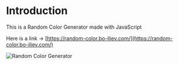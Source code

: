 # Introduction 

This is a Random Color Generator made with JavaScript

Here is a link -> [https://random-color.bo-iliev.com/](https://random-color.bo-iliev.com/)

![Random Color Generator](https://imgur.com/6C2amNU.png)
